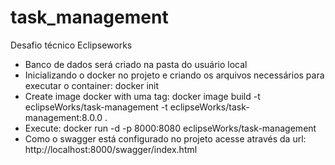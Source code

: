 # task_management
Desafio técnico Eclipseworks

* Banco de dados será criado na pasta do usuário local
* Inicializando o docker no projeto e criando os arquivos necessários para executar o container: docker init
* Create image docker with uma tag: docker image build -t eclipseWorks/task-management -t eclipseWorks/task-management:8.0.0 .
* Execute: docker run -d -p 8000:8080 eclipseWorks/task-management
* Como o swagger está configurado no projeto acesse através da url: http://localhost:8000/swagger/index.html


  
